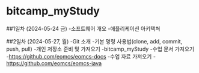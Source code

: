 # bitcamp_myStudy

##1일차 (2024-05-24 금)
-소프트웨어 개요
-애플리케이션 아키택쳐 

##2일차 (2024-05-27, 월)
-Git 소개 
 -기본 명령 사용법(clone, add, commit, push, pull)
 -개인 저장소 준비 및 가져오기 
  -bitcamp_myStudy
 -수업 문서 가져오기 
  -https://github.com/eomcs/eomcs-docs
 -수업 자료 가져오기
  -https://github.com/eomcs/eomcs-java 

